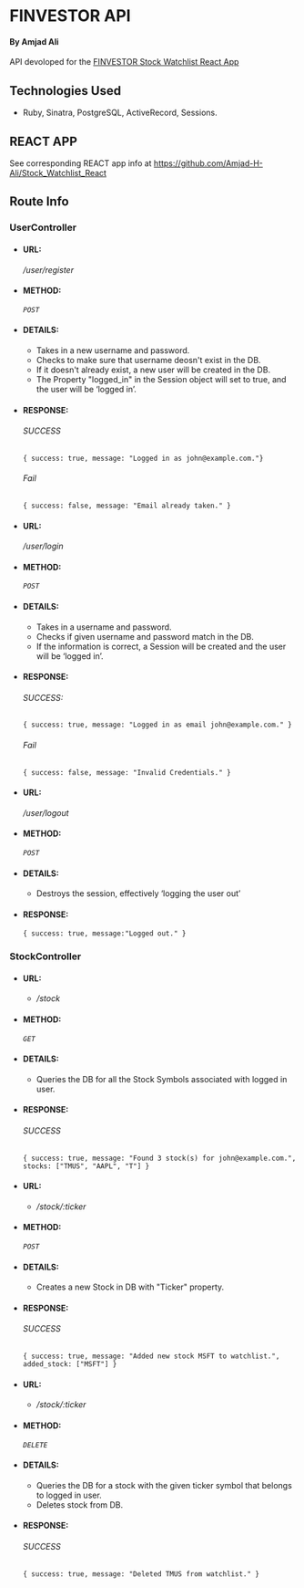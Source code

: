# FINVESTOR API
#### By Amjad Ali

API devoloped for the [FINVESTOR Stock Watchlist React App](https://github.com/Amjad-H-Ali/Stock_Watchlist_React)

## Technologies Used
	
* Ruby, Sinatra, PostgreSQL, ActiveRecord, Sessions.

## REACT APP

See corresponding REACT app info at https://github.com/Amjad-H-Ali/Stock_Watchlist_React

## Route Info

### UserController

* #### URL:

	 _/user/register_

* #### METHOD: 
	
	_`POST`_

* #### DETAILS:	

    - Takes in a new username and password.
    - Checks to make sure that username deosn't exist in the DB.
    - If it doesn't already exist, a new user will be created in the DB.
    - The Property "logged_in" in the Session object will set to true, and the user will be ‘logged in’.

* #### RESPONSE:

	###### SUCCESS

	`{
				success: true,
				message: "Logged in as john@example.com."}`

	###### Fail

	`{
		success: false,
		message: "Email already taken."
	}`
  
  
  

* #### URL:

	 _/user/login_

* #### METHOD: 
	
	_`POST`_	

* #### DETAILS:	 	

    - Takes in a username and password.
    - Checks if given username and password match in the DB.
    - If the information is correct, a Session will be created and the user will be ‘logged in’.

* #### RESPONSE:

	###### SUCCESS:

	`{
				success: true,
        message: "Logged in as email john@example.com."
		}`

	###### Fail

	`{
		success: false,
		message: "Invalid Credentials."
	}`
  
  
* #### URL:

	 _/user/logout_

* #### METHOD:
	
	_`POST`_

* #### DETAILS:

	- Destroys the session, effectively ‘logging the user out’	

* #### RESPONSE:
	
	`{
		success: true,
		message:"Logged out."
	}`
  
  
### StockController


* #### URL:

	* _/stock_


* #### METHOD: 
	
	_`GET`_

* #### DETAILS:	

    - Queries the DB for all the Stock Symbols associated with logged in user.

* #### RESPONSE:

	###### SUCCESS

	`{
			success: true,
			message: "Found 3 stock(s) for john@example.com.",
			stocks: ["TMUS", "AAPL", "T"]
	}`
  
  
* #### URL:

	* _/stock/:ticker_

* #### METHOD: 
	
	_`POST`_

* #### DETAILS:	

    - Creates a new Stock in DB with "Ticker" property.

* #### RESPONSE:

	###### SUCCESS

	`{
			success: true,
			message: "Added new stock MSFT to watchlist.",
			added_stock: ["MSFT"]
		}`
    
    
* #### URL:

	* _/stock/:ticker_

* #### METHOD: 
	
	_`DELETE`_

* #### DETAILS:	

    - Queries the DB for a stock with the given ticker symbol that belongs to logged in user.
    - Deletes stock from DB.

* #### RESPONSE:

	###### SUCCESS

	`{
			success: true,
			message: "Deleted TMUS from watchlist."
	}`    
